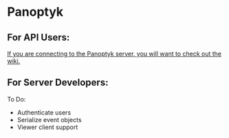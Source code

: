 # Panoptyk

## For API Users:
[If you are connecting to the Panoptyk server, you will want to check out the wiki.](https://github.com/NathanPhilliber/Panoptyk-Server/wiki)


## For Server Developers:

To Do:
- Authenticate users
- Serialize event objects
- Viewer client support
